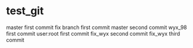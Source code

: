 # test_git
master first commit
fix branch first commit
master second commit
wyx_98 first commit 
user:root first commit
fix_wyx second commit
fix_wyx third commit
